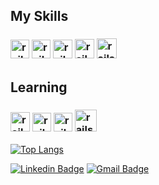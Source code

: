 <h2> My Skills</h2>
<h3> <img src="https://cdn1.iconfinder.com/data/icons/logotypes/32/badge-html-5-256.png" alt="rails" width="30" height="30"></img>
<img src="https://cdn1.iconfinder.com/data/icons/logotypes/32/badge-css-3-256.png" alt="rails" width="30" height="30"></img>
<img src="https://www.dialhost.com.br/blog/wp-content/uploads/2019/09/javascript_logo.png" alt="rails" width="31" height="30"></img>
<img src="http://getdrawings.com/free-icon/c-programming-icon-51.png" alt="rails" width="31" height="31"></img>
<img src="https://classes.engineering.wustl.edu/cse231/core/images/2/26/Java.png" alt="rails" width="32" height="32" ></img>


</h3>


<h2> Learning </h2>
<h3>
 <img src="https://br.vuejs.org//images/logo.png" alt="rails" width="31" height="31"></img>
 <img src="https://seeklogo.com/images/V/vuetify-logo-3BCF73C928-seeklogo.com.png" alt="rails" width="30" height="30"></img>
<img src="https://git-scm.com/images/logos/downloads/Git-Icon-1788C.png" alt="rails" width="30" height="30"></img></img>
<img src="https://img.portalgsti.com.br/9FnpsHaxsnvzVcGWCd_Ub_oq-jE=/200x200/https://www.portalgsti.com.br/media/uploads/community/2016/07/26/uml.png" alt="rails" width="35" height="35"></img></img>
</img>

</h3>

[![Top Langs](https://github-readme-stats.vercel.app/api/top-langs/?username=giovaneaguiar&layout=compact&theme=dark&langs_count=6&count_private=true)](https://github.com/anuraghazra/github-readme-stats)

[![Linkedin Badge](https://img.shields.io/badge/-Giovane%20Aguiar-6633cc?style=flat-square&logo=Linkedin&logoColor=white&link=https://www.linkedin.com/in/giovane-aguiar/)](https://www.linkedin.com/in/giovane-aguiar/) 
[![Gmail Badge](https://img.shields.io/badge/-giovaneaguiar@ice.ufjf.br-6633cc?style=flat-square&logo=Gmail&logoColor=white&link=mailto:giovaneaguiar@ice.ufjf.br)](mailto:giovaneaguiar@ice.ufjf.br)
<!--
**giovaneaguiar/giovaneaguiar** is a ✨ _special_ ✨ repository because its `README.md` (this file) appears on your GitHub profile.

Here are some ideas to get you started:

- 🔭 I’m currently working on ...
- 🌱 I’m currently learning ...
- 👯 I’m looking to collaborate on ...
- 🤔 I’m looking for help with ...
- 💬 Ask me about ...
- 📫 How to reach me: ...
- 😄 Pronouns: ...
- ⚡ Fun fact: ...
-->

